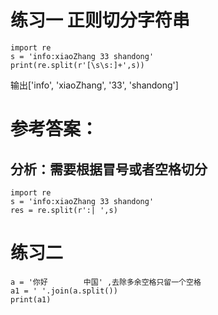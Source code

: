 # 练习一  正则切分字符串

```
import re
s = 'info:xiaoZhang 33 shandong'
print(re.split(r'[\s\s:]+',s))
```
输出['info', 'xiaoZhang', '33', 'shandong']

# 参考答案：
## 分析：需要根据冒号或者空格切分
```
import re
s = 'info:xiaoZhang 33 shandong'
res = re.split(r':| ',s)
```



# 练习二
```
a = '你好        中国' ,去除多余空格只留一个空格
a1 = ' '.join(a.split())
print(a1)
```
